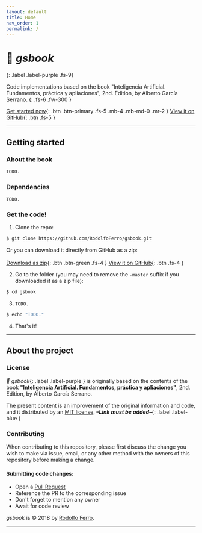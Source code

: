 ```yaml
---
layout: default
title: Home
nav_order: 1
permalink: /
---
```


# 📔 *gsbook*
{: .label .label-purple .fs-9}

Code implementations based on the book "Inteligencia Artificial. Fundamentos, práctica y apliaciones", 2nd. Edition, by Alberto García Serrano.
{: .fs-6 .fw-300 }

[Get started now](#getting-started){: .btn .btn-primary .fs-5 .mb-4 .mb-md-0 .mr-2 } [View it on GitHub](https://github.com/RodolfoFerro/gsbook){: .btn .fs-5 }

---

## Getting started
### About the book
`TODO.`

### Dependencies
`TODO.`

### Get the code!
1. Clone the repo:
```bash
$ git clone https://github.com/RodolfoFerro/gsbook.git
```
  Or you can download it directly from GitHub as a zip: <br><br>
  [Download as zip](https://github.com/RodolfoFerro/gsbook/archive/master.zip){: .btn .btn-green .fs-4 } [View it on GitHub](https://github.com/RodolfoFerro/gsbook){: .btn .fs-4 }

2. Go to the folder (you may need to remove the `-master` suffix if you downloaded it as a zip file):
```bash
$ cd gsbook
```
3. `TODO.`
```bash
$ echo "TODO."
```
4. That's it!


---

## About the project

### License

*📔 gsbook*{: .label .label-purple } is originally based on the contents of the book **"Inteligencia Artificial. Fundamentos, práctica y apliaciones"**, 2nd. Edition, by Alberto García Serrano.

The present content is an improvement of the original information and code, and it distributed by an [MIT license](). ***–Link must be added–***{: .label .label-blue }

### Contributing

When contributing to this repository, please first discuss the change you wish to make via issue, email, or any other method with the owners of this repository before making a change.

#### Submitting code changes:
- Open a [Pull Request](https://github.com/RodolfoFerro/gsbook/pulls)
- Reference the PR to the corresponding issue
- Don't forget to mention any owner
- Await for code review


*gsbook* is &copy; 2018 by [Rodolfo Ferro](https://github.com/RodolfoFerro).

---
